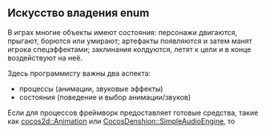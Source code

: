 ## Искусство владения enum

В играх многие объекты имеют состояния: персонажи двигаются, прыгают, борются или умирают; артефакты появляются и затем манят игрока спецэффектами; заклинания колдуются, летят к цели и в конце воздействуют на неё.

Здесь программисту важны два аспекта:

- процессы (анимации, звуковые эффекты)
- состояния (поведение и выбор анимации/звуков)

Если для процессов фреймворк предоставляет готовые средства, такие как [cocos2d::Animation](www.cocos2d-x.org/wiki/Sprite_Sheet_Animation) или [CocosDenshion::SimpleAudioEngine](http://www.cocos2d-x.org/reference/native-cpp/V3.3rc0/de/d8f/class_cocos_denshion_1_1_simple_audio_engine.html), то
